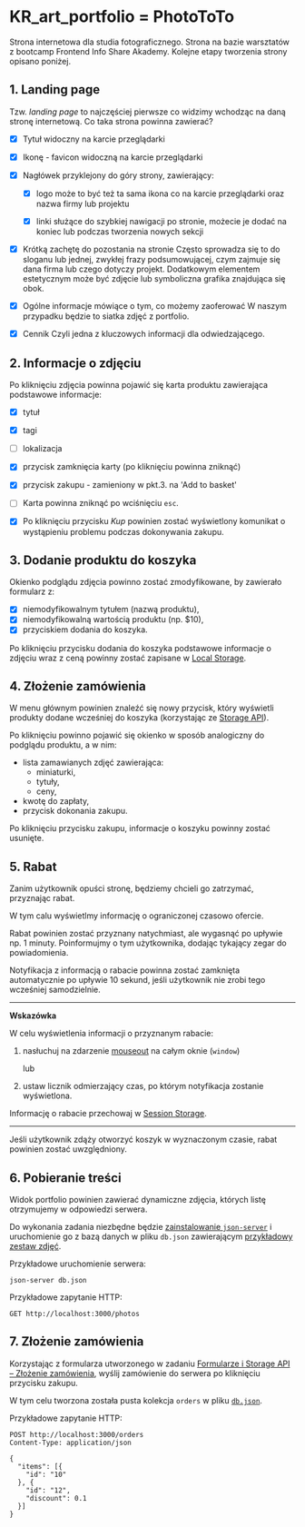 # KR_art_portfolio = PhotoToTo
Strona internetowa dla studia fotograficznego.
Strona na bazie warsztatów z bootcamp Frontend Info Share Akademy.
Kolejne etapy tworzenia strony opisano poniżej.

## 1. Landing page

Tzw. _landing page_ to najczęściej pierwsze co widzimy wchodząc na daną stronę internetową. 
Co taka strona powinna zawierać?
- [x] Tytuł 
  widoczny na karcie przeglądarki

- [x] Ikonę - favicon
  widoczną na karcie przeglądarki

- [x] Nagłówek
  przyklejony do góry strony, zawierający:

  - [x] logo
    może to być też ta sama ikona co na karcie przeglądarki oraz nazwa firmy lub projektu

  - [x] linki
    służące do szybkiej nawigacji po stronie, możecie je dodać na koniec lub podczas tworzenia nowych sekcji

- [x] Krótką zachętę do pozostania na stronie
  Często sprowadza się to do sloganu lub jednej, zwykłej frazy podsumowującej, czym zajmuje się dana firma lub czego dotyczy projekt.
  Dodatkowym elementem estetycznym może być zdjęcie lub symboliczna grafika znajdująca się obok.

- [x] Ogólne informacje mówiące o tym, co możemy zaoferować
  W naszym przypadku będzie to siatka zdjęć z portfolio.

- [x] Cennik
  Czyli jedna z kluczowych informacji dla odwiedzającego.

## 2. Informacje o zdjęciu

Po kliknięciu zdjęcia powinna pojawić się karta produktu zawierająca podstawowe informacje:
- [x] tytuł
- [x] tagi
- [ ] lokalizacja
- [x] przycisk zamknięcia karty (po kliknięciu powinna zniknąć)
- [x] przycisk zakupu - zamieniony w pkt.3. na 'Add to basket'

- [ ] Karta powinna zniknąć po wciśnięciu `esc`.

- [x] Po kliknięciu przycisku _Kup_ powinien zostać wyświetlony komunikat o wystąpieniu problemu podczas dokonywania zakupu.

## 3. Dodanie produktu do koszyka

Okienko podglądu zdjęcia powinno zostać zmodyfikowane, by zawierało formularz z:
- [x] niemodyfikowalnym tytułem (nazwą produktu),
- [x] niemodyfikowalną wartością produktu (np. $10),
- [x] przyciskiem dodania do koszyka.

Po kliknięciu przycisku dodania do koszyka podstawowe informacje o zdjęciu wraz z ceną powinny zostać zapisane w [Local Storage](https://developer.mozilla.org/en-US/docs/Web/API/Window/localStorage).

## 4. Złożenie zamówienia

W menu głównym powinien znaleźć się nowy przycisk, który wyświetli produkty dodane wcześniej do koszyka (korzystając ze [Storage API](https://developer.mozilla.org/en-US/docs/Web/API/Storage)).

Po kliknięciu powinno pojawić się okienko w sposób analogiczny do podglądu produktu, a w nim:
- lista zamawianych zdjęć zawierająca:
  - miniaturki,
  - tytuły,
  - ceny,
- kwotę do zapłaty,
- przycisk dokonania zakupu.

Po kliknięciu przycisku zakupu, informacje o koszyku powinny zostać usunięte.

## 5. Rabat

Zanim użytkownik opuści stronę, będziemy chcieli go zatrzymać, przyznając rabat.

W tym calu wyświetlmy informację o ograniczonej czasowo ofercie.

Rabat powinien zostać przyznany natychmiast, ale wygasnąć po upływie np. 1 minuty.
Poinformujmy o tym użytkownika, dodając tykający zegar do powiadomienia.

Notyfikacja z informacją o rabacie powinna zostać zamknięta automatycznie po upływie 10 sekund, jeśli użytkownik nie zrobi tego wcześniej samodzielnie. 

---

**Wskazówka**

W celu wyświetlenia informacji o przyznanym rabacie:
1. nasłuchuj na zdarzenie [mouseout](https://developer.mozilla.org/en-US/docs/Web/API/Element/mouseout_event) na całym oknie (`window`)

   lub

2. ustaw licznik odmierzający czas, po którym notyfikacja zostanie wyświetlona. 

Informację o rabacie przechowaj w [Session Storage](https://developer.mozilla.org/en-US/docs/Web/API/Window/sessionStorage).


---

Jeśli użytkownik zdąży otworzyć koszyk w wyznaczonym czasie, rabat powinien zostać uwzględniony.

## 6. Pobieranie treści

Widok portfolio powinien zawierać dynamiczne zdjęcia, których listę otrzymujemy w odpowiedzi serwera.

Do wykonania zadania niezbędne będzie [zainstalowanie `json-server`](https://github.com/typicode/json-server#getting-started) i uruchomienie go z bazą danych w pliku `db.json` zawierającym [przykładowy zestaw zdjęć](https://picsum.photos).

Przykładowe uruchomienie serwera:
```shell
json-server db.json
```

Przykładowe zapytanie HTTP:
```http request
GET http://localhost:3000/photos
```

## 7. Złożenie zamówienia

Korzystając z formularza utworzonego w zadaniu [Formularze i Storage API – Złożenie zamówienia](../forms-and-storage/README.md#złożenie-zamówienia), wyślij zamówienie do serwera po kliknięciu przycisku zakupu.

W tym celu tworzona została pusta kolekcja `orders` w pliku [`db.json`](../db.json).

Przykładowe zapytanie HTTP:
```http request
POST http://localhost:3000/orders
Content-Type: application/json

{
  "items": [{
    "id": "10"
  }, {
    "id": "12",
    "discount": 0.1
  }]
}
```
